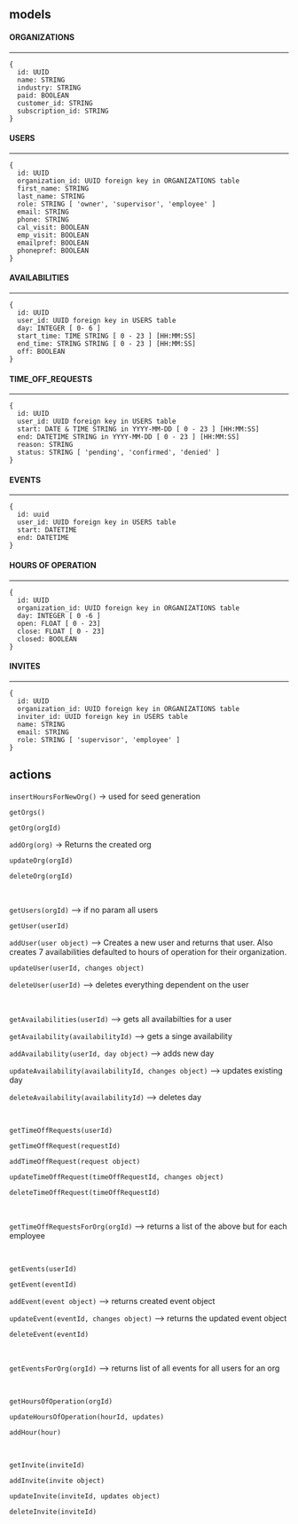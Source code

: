 ## models

#### ORGANIZATIONS
---
```
{
  id: UUID
  name: STRING
  industry: STRING
  paid: BOOLEAN
  customer_id: STRING
  subscription_id: STRING
}
```

#### USERS
---
```
{
  id: UUID
  organization_id: UUID foreign key in ORGANIZATIONS table
  first_name: STRING
  last_name: STRING
  role: STRING [ 'owner', 'supervisor', 'employee' ]
  email: STRING
  phone: STRING
  cal_visit: BOOLEAN
  emp_visit: BOOLEAN
  emailpref: BOOLEAN
  phonepref: BOOLEAN
}
```

#### AVAILABILITIES
---
```
{
  id: UUID
  user_id: UUID foreign key in USERS table
  day: INTEGER [ 0- 6 ]
  start_time: TIME STRING [ 0 - 23 ] [HH:MM:SS]
  end_time: STRING STRING [ 0 - 23 ] [HH:MM:SS]
  off: BOOLEAN
}
```

#### TIME_OFF_REQUESTS
---
```
{
  id: UUID
  user_id: UUID foreign key in USERS table
  start: DATE & TIME STRING in YYYY-MM-DD [ 0 - 23 ] [HH:MM:SS]
  end: DATETIME STRING in YYYY-MM-DD [ 0 - 23 ] [HH:MM:SS]
  reason: STRING
  status: STRING [ 'pending', 'confirmed', 'denied' ]
}
```

#### EVENTS
---
```
{
  id: uuid
  user_id: UUID foreign key in USERS table
  start: DATETIME
  end: DATETIME
}
```

#### HOURS OF OPERATION
---
```
{
  id: UUID
  organization_id: UUID foreign key in ORGANIZATIONS table
  day: INTEGER [ 0 -6 ]
  open: FLOAT [ 0 - 23]
  close: FLOAT [ 0 - 23]
  closed: BOOLEAN
}
```

#### INVITES
---
```
{
  id: UUID
  organization_id: UUID foreign key in ORGANIZATIONS table
  inviter_id: UUID foreign key in USERS table
  name: STRING
  email: STRING
  role: STRING [ 'supervisor', 'employee' ]
}
```

## actions

`insertHoursForNewOrg()` -> used for seed generation

`getOrgs()`

`getOrg(orgId)`

`addOrg(org)` -> Returns the created org

`updateOrg(orgId)`

`deleteOrg(orgId)`

<br>

`getUsers(orgId)` --> if no param all users

`getUser(userId)`

`addUser(user object)` --> Creates a new user and returns that user. Also creates 7 availabilities defaulted to hours of operation for their organization.

`updateUser(userId, changes object)`

`deleteUser(userId)` --> deletes everything dependent on the user

<br>

`getAvailabilities(userId)` --> gets all availabilties for a user

`getAvailability(availabilityId)` --> gets a singe availability

`addAvailability(userId, day object)` --> adds new day

`updateAvailability(availabilityId, changes object)` --> updates existing day

`deleteAvailability(availabilityId)` --> deletes day

<br>

`getTimeOffRequests(userId)`

`getTimeOffRequest(requestId)`

`addTimeOffRequest(request object)`

`updateTimeOffRequest(timeOffRequestId, changes object)`

`deleteTimeOffRequest(timeOffRequestId)`

<br>

`getTimeOffRequestsForOrg(orgId)` --> returns a list of the above but for each employee

<br>

`getEvents(userId)`

`getEvent(eventId)`

`addEvent(event object)` --> returns created event object

`updateEvent(eventId, changes object)` --> returns the updated event object

`deleteEvent(eventId)`

<br>

`getEventsForOrg(orgId)` --> returns list of all events for all users for an org

<br>

`getHoursOfOperation(orgId)`

`updateHoursOfOperation(hourId, updates)`

`addHour(hour)`

<br>

`getInvite(inviteId)`

`addInvite(invite object)`

`updateInvite(inviteId, updates object)`

`deleteInvite(inviteId)`
